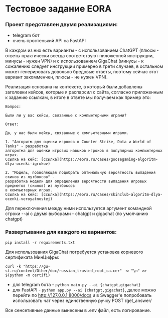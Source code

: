 # Тестовое задание EORA

### Проект представлен двумя реализациями:
* telegram бот
* очень простенький API на FastAPI

В каждом из них есть варианты - с использованием ChatGPT (плюсы - ответы практически всегда 
соответствуют пиложенной инструкции, минусы - нужен VPN) и с использованием GigaChat (минусы - 
к сожалению следует инструкции примерно в трети случаев, в остальном может генерировать 
довольно бредовые ответы, поэтому сейчас этот вариант закомменчен, плюсы - не нужен VPN).

Реализация основана на контексте, в который были добавлены заголовки кейсов, которые я распарсил
с сайта, согласно приложенным к заданию ссылкам, в итоге в ответе мы получаем как пример это:

```
Вопрос:

Были ли у вас кейсы, связанные с компьютерными играми?

Ответ:

Да, у нас были кейсы, связанные с компьютерными играми. 

1. "Алгоритм для оценки игроков в Counter Strike, Dota и World of Tanks" - разработка 
алгоритма для оценки игровых навыков игроков в популярных компьютерных играх. 
Ссылка на кейс: [ссылка](https://eora.ru/cases/goosegaming-algoritm-dlya-ocenki-igrokov)

2. "Модель, позволяющая подобрать оптимальную вероятность выпадения скинов из лутбоксов" - 
разработка модели для определения вероятности выпадения игровых предметов (скинов) из лутбоксов 
в компьютерных играх.
Ссылка на кейс: [ссылка](https://eora.ru/cases/skinclub-algoritm-dlya-ocenki-veroyatnostej)
```

Для переключения между ними используется аргумент командной строки --ai с двумя выборами - chatgpt 
и gigachat (по умолчанию chatgpt)

### Развертывание для каждого из вариантов:

``` pip install -r requirements.txt ```

Для использования GigaChat потребуется установка корневого сертификата МинЦифры:

``` curl -k "https://gu-st.ru/content/Other/doc/russian_trusted_root_ca.cer" -w "\n" >> $(python -m certifi) ```
* для telegram бота - ``` python main.py --ai {chatgpt,gigachat} ```
* для FastAPI - ``` python app.py --ai {chatgpt,gigachat} ```, далее можно перейти по 
http://127.0.0.1:8000/docs и в Swagger'е попробовать использовать чат через единственную ручку 
POST /get_answer/

Все сенсетивные данные вынесены в .env файл, есть логирование.
